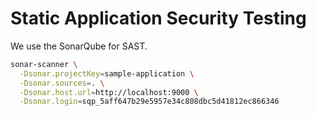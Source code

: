 # Static Application Security Testing

We use the SonarQube for SAST.

```bash
sonar-scanner \
  -Dsonar.projectKey=sample-application \
  -Dsonar.sources=. \
  -Dsonar.host.url=http://localhost:9000 \
  -Dsonar.login=sqp_5aff647b29e5957e34c808dbc5d41812ec866346
```